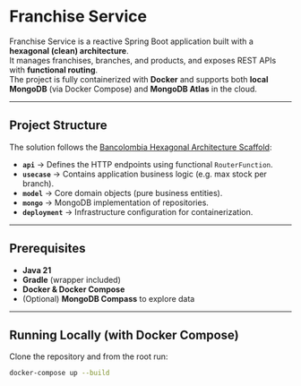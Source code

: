# Franchise Service

Franchise Service is a reactive Spring Boot application built with a **hexagonal (clean) architecture**.  
It manages franchises, branches, and products, and exposes REST APIs with **functional routing**.  
The project is fully containerized with **Docker** and supports both **local MongoDB** (via Docker Compose) and **MongoDB Atlas** in the cloud.

---

## Project Structure

The solution follows the [Bancolombia Hexagonal Architecture Scaffold](https://github.com/bancolombia/scaffold-clean-architecture):


- **`api`** → Defines the HTTP endpoints using functional `RouterFunction`.
- **`usecase`** → Contains application business logic (e.g. max stock per branch).
- **`model`** → Core domain objects (pure business entities).
- **`mongo`** → MongoDB implementation of repositories.
- **`deployment`** → Infrastructure configuration for containerization.

---

##  Prerequisites

- **Java 21**
- **Gradle** (wrapper included)
- **Docker & Docker Compose**
- (Optional) **MongoDB Compass** to explore data

---

##  Running Locally (with Docker Compose)

Clone the repository and from the root run:

```bash
docker-compose up --build
